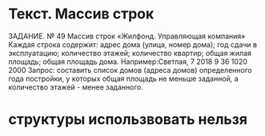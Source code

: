 # Текст. Массив строк
ЗАДАНИЕ. № 49 Массив строк «Жилфонд. Управляющая компания» 
Каждая строка содержит: адрес дома (улица, номер дома);   год сдачи в эксплуатацию; количество этажей; количество квартир; общая жилая площадь;  общая площадь дома. 
Например:Светлая, 7 2018 9 36 1020 2000
Запрос: составить список домов (адреса домов) определенного года постройки, у которых общая площадь не меньше заданной, а количество этажей - менее заданного.
# структуры использвовать нельзя

